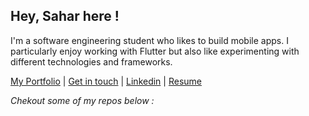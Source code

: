 ## Hey, Sahar here ! 

I'm a software engineering student who likes to build mobile apps. I particularly enjoy working with Flutter but also like experimenting with different technologies and frameworks. 

[My Portfolio](https://sahar.vercel.app/) | [Get in touch](mailto:saharsarraj20.ss@gmail.com) | [Linkedin](https://www.linkedin.com/in/sahar-sarraj-9686b3207/) | [Resume](https://drive.google.com/file/d/1AlAYw_npuYVrHe0EhxK0LNN4m3MIhVhl/view?usp=sharing)
<!-- My Github streaks :
[![GitHub Streak](https://streak-stats.demolab.com/?user=Sarraj-Sahar)](https://git.io/streak-stats)
 -->

*Chekout some of my repos below :*
<!--
**Sarraj-Sahar/Sarraj-Sahar** is a ✨ _special_ ✨ repository because its `README.md` (this file) appears on your GitHub profile.

Here are some ideas to get you started:

- 🔭 I’m currently working on ...
- 🌱 I’m currently learning ...
- 👯 I’m looking to collaborate on ...
- 🤔 I’m looking for help with ...
- 💬 Ask me about ...
- 📫 How to reach me: ...
- 😄 Pronouns: ...
- ⚡ Fun fact: ...
-->
